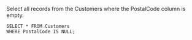 Select all records from the Customers where the PostalCode column is empty.

    SELECT * FROM Customers
    WHERE PostalCode IS NULL;
